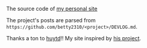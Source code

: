 The source code of [my personal site](https://betty2310.rocks)

The project's posts are parsed from `https://github.com/betty2310/<project>/DEVLOG.md`.

Thanks a ton to [huytd](https://github.com/huytd)!! My site inspired by [his project](https://github.com/huytd/huy.rocks).
